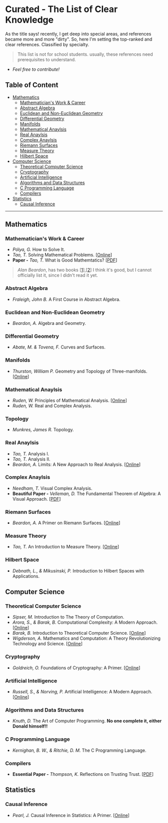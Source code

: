# Curated - The List of Clear Knowledge
As the title says! recently, I get deep into special areas, and references became more and more "dirty". So, here I'm setting the top-ranked and clear references. Classified by specialty.

> This list is not for school students. usually, these references need prerequisites to understand.

- *Feel free to contribute!*

## Table of Content
- [Mathematics](#mathematics)
    - [Mathematician's Work & Career](#mathematicians-work--career)
    - [Abstract Algebra](#abstract-algebra)
    - [Euclidean and Non-Euclidean Geometry](#Euclidean-and-Non-Euclidean-Geometry)
    - [Differential Geometry](#Differential-Geometry)
    - [Manifolds](#Manifolds)
    - [Mathematical Anaylsis](#mathematical-anaylsis)
    - [Real Anaylsis](#real-anaylsis)
    - [Complex Anaylsis](#complex-anaylsis)
    - [Riemann Surfaces](#Riemann-surfaces)
    - [Measure Theory](#Measure-Theory)
    - [Hilbert Space](#hilbert-space)
- [Computer Science](#computer-science)
    - [Theoretical Computer Science](#theoretical-computer-science)
    - [Cryptography](#cryptography)
    - [Artificial Intelligence](#artificial-intelligence)
    - [Algorithms and Data Structures](#Algorithms-and-Data-Structures)
    - [C Programming Language](#C-programming-language)
    - [Compilers](#Compilers)
- [Statistics](#statistics)
    - [Causal Inference](#causal-inference)

---

## Mathematics
### Mathematician's Work & Career
- *Pólya, G.* How to Solve It.
- *Tao, T.* Solving Mathematical Problems. [[Online](https://terrytao.wordpress.com/books/solving-mathematical-problems/)]
- **Paper -** *Tao, T.* What is Good Mathemtatics?  [[PDF](https://arxiv.org/abs/math/0702396)]
> *Alan Beardon*, has two books [[1](http://services.cambridge.org/us/academic/subjects/mathematics/recreational-mathematics/creative-mathematics-gateway-research?site_view=desktop)],[[2](https://www.cambridge.org/core/books/mathematical-explorations/F926A2DFE3FEC8B34542EC598C8D7DE3)] I think it's good, but I cannot officially list it, since I didn't read it yet.

### Abstract Algebra
- *Fraleigh, John B.* A First Course in Abstract Algebra.

### Euclidean and Non-Euclidean Geometry
- *Beardon, A.* Algebra and Geometry.

### Differential Geometry
- *Abate, M. &amp; Tovena, F.* Curves and Surfaces.

### Manifolds
- *Thurston, William P.*  Geometry and Topology of Three-manifolds. [[Online](http://library.msri.org/books/gt3m/)]

### Mathematical Anaylsis
- *Ruden, W.* Principles of Mathematical Analysis. [[Online](https://web.math.ucsb.edu/~agboola/teaching/2021/winter/122A/rudin.pdf)]
- *Ruden, W.* Real and Complex Analysis.

### Topology
- *Munkres, James R.* Topology.

### Real Anaylsis
- *Tao, T.* Analysis I.
- *Tao, T.* Analysis II.
- *Beardon, A.* Limits: A New Approach to Real Analysis. [[Online](https://link.springer.com/book/10.1007/978-1-4612-0697-2)]

### Complex Anaylsis
- *Needham, T.* Visual Complex Analysis. 
- **Beautiful Paper -** *Velleman, D.* The Fundamental Theorem of Algebra: A Visual Approach. [[PDF](https://sites.math.washington.edu/~morrow/336_20/fta.pdf)]

### Riemann Surfaces 
- *Beardon, A.*  A Primer on Riemann Surfaces. [[Online](https://archive.org/details/primeronriemanns0000bear)]

### Measure Theory
- *Tao, T.* An Introduction to Measure Theory. [[Online](https://terrytao.wordpress.com/books/an-introduction-to-measure-theory/)]

### Hilbert Space
- *Debnath, L., &amp; Mikusinski, P.* Introduction to Hilbert Spaces with Applications. 


## Computer Science

### Theoretical Computer Science
- *Sipser, M.* Introduction to The Theory of Computation.
- *Arora, S., &amp; Barak, B.* Computational Complexity: A Modern Approach. [[Online](http://theory.cs.princeton.edu/complexity/)]
- *Barak, B.* Introduction to Theoretical Computer Science. [[Online](https://introtcs.org)]
- *Wigderson, A.* Mathematics and Computation: A Theory Revolutionizing Technology and Science. [[Online](https://www.math.ias.edu/avi/book)]

### Cryptography
- *Goldreich, O.* Foundations of Cryptography: A Primer. [[Online](https://www.wisdom.weizmann.ac.il/~oded/foc-sur04.html)]


### Artificial Intelligence
- *Russell, S., &amp; Norving, P.* Artificial Intelligence: A Modern Approach. [[Online](http://aima.cs.berkeley.edu/)]

### Algorithms and Data Structures
- *Knuth, D.* The Art of Computer Programming. **No one complete it, either Donald himself!!**

### C Programming Language
- *Kernighan, B. W., &amp; Ritchie, D. M.* The C Programming Language.

### Compilers
- **Essential Paper -** *Thompson, K.* Reflections on Trusting Trust. [[PDF](https://www.cs.cmu.edu/~rdriley/487/papers/Thompson_1984_ReflectionsonTrustingTrust.pdf)]

## Statistics

### Causal Inference
- *Pearl, J.* Causal Inference in Statistics: A Primer. [[Online](http://bayes.cs.ucla.edu/PRIMER/)]